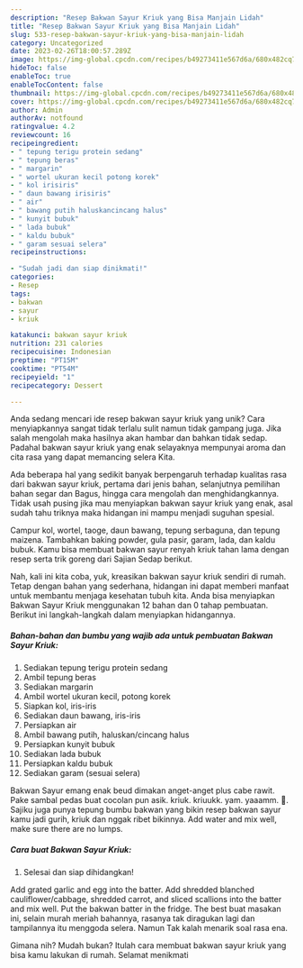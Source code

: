 ```yaml
---
description: "Resep Bakwan Sayur Kriuk yang Bisa Manjain Lidah"
title: "Resep Bakwan Sayur Kriuk yang Bisa Manjain Lidah"
slug: 533-resep-bakwan-sayur-kriuk-yang-bisa-manjain-lidah
category: Uncategorized
date: 2023-02-26T18:00:57.289Z
image: https://img-global.cpcdn.com/recipes/b49273411e567d6a/680x482cq70/bakwan-sayur-kriuk-foto-resep-utama.jpg
hideToc: false
enableToc: true
enableTocContent: false
thumbnail: https://img-global.cpcdn.com/recipes/b49273411e567d6a/680x482cq70/bakwan-sayur-kriuk-foto-resep-utama.jpg
cover: https://img-global.cpcdn.com/recipes/b49273411e567d6a/680x482cq70/bakwan-sayur-kriuk-foto-resep-utama.jpg
author: Admin
authorAv: notfound
ratingvalue: 4.2
reviewcount: 16
recipeingredient:
- " tepung terigu protein sedang"
- " tepung beras"
- " margarin"
- " wortel ukuran kecil potong korek"
- " kol irisiris"
- " daun bawang irisiris"
- " air"
- " bawang putih haluskancincang halus"
- " kunyit bubuk"
- " lada bubuk"
- " kaldu bubuk"
- " garam sesuai selera"
recipeinstructions:

- "Sudah jadi dan siap dinikmati!"
categories:
- Resep
tags:
- bakwan
- sayur
- kriuk

katakunci: bakwan sayur kriuk 
nutrition: 231 calories
recipecuisine: Indonesian
preptime: "PT15M"
cooktime: "PT54M"
recipeyield: "1"
recipecategory: Dessert

---
```





Anda sedang mencari ide resep bakwan sayur kriuk yang unik? Cara menyiapkannya sangat tidak terlalu sulit namun tidak gampang juga. Jika salah mengolah maka hasilnya akan hambar dan bahkan tidak sedap. Padahal bakwan sayur kriuk yang enak selayaknya mempunyai aroma dan cita rasa yang dapat memancing selera Kita.





Ada beberapa hal yang sedikit banyak berpengaruh terhadap kualitas rasa dari bakwan sayur kriuk, pertama dari jenis bahan, selanjutnya pemilihan bahan segar dan Bagus, hingga cara mengolah dan menghidangkannya. Tidak usah pusing jika mau menyiapkan bakwan sayur kriuk yang enak,      asal sudah tahu triknya maka hidangan ini mampu menjadi suguhan spesial.














Campur kol, wortel, taoge, daun bawang, tepung serbaguna, dan tepung maizena. Tambahkan baking powder, gula pasir, garam, lada, dan kaldu bubuk. Kamu bisa membuat bakwan sayur renyah kriuk tahan lama dengan resep serta trik goreng dari Sajian Sedap berikut.






Nah, kali ini kita coba, yuk, kreasikan bakwan sayur kriuk sendiri di rumah. Tetap dengan bahan yang sederhana, hidangan ini dapat memberi manfaat untuk membantu menjaga kesehatan tubuh kita. Anda bisa menyiapkan Bakwan Sayur Kriuk menggunakan 12 bahan dan 0 tahap pembuatan. Berikut ini langkah-langkah dalam menyiapkan hidangannya.

<!--inarticleads1-->

##### Bahan-bahan dan bumbu yang wajib ada untuk pembuatan Bakwan Sayur Kriuk:

1. Sediakan  tepung terigu protein sedang
1. Ambil  tepung beras
1. Sediakan  margarin
1. Ambil  wortel ukuran kecil, potong korek
1. Siapkan  kol, iris-iris
1. Sediakan  daun bawang, iris-iris
1. Persiapkan  air
1. Ambil  bawang putih, haluskan/cincang halus
1. Persiapkan  kunyit bubuk
1. Sediakan  lada bubuk
1. Persiapkan  kaldu bubuk
1. Sediakan  garam (sesuai selera)


Bakwan Sayur emang enak beud dimakan anget-anget plus cabe rawit. Pake sambal pedas buat cocolan pun asik. kriuk. kriuukk. yam. yaaamm. 🤤. Sajiku juga punya tepung bumbu bakwan yang bikin resep bakwan sayur kamu jadi gurih, kriuk dan nggak ribet bikinnya. Add water and mix well, make sure there are no lumps. 

<!--inarticleads2-->

##### Cara buat Bakwan Sayur Kriuk:


1. Selesai dan siap dihidangkan!

Add grated garlic and egg into the batter. Add shredded blanched cauliflower/cabbage, shredded carrot, and sliced scallions into the batter and mix well. Put the bakwan batter in the fridge. The best buat masakan ini, selain murah meriah bahannya, rasanya tak diragukan lagi dan tampilannya itu menggoda selera. Namun Tak kalah menarik soal rasa ena. 

Gimana nih? Mudah bukan? Itulah cara membuat bakwan sayur kriuk yang bisa kamu lakukan di rumah. Selamat menikmati
